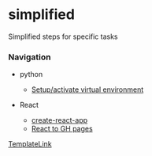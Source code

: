 # simplified

Simplified steps for specific tasks

### Navigation

- python

  - [Setup/activate virtual environment](PythonVenv.md)

- React
  - [create-react-app](create-react-app.md)
  - [React to GH pages](deployReactToGithubPages.md)

[TemplateLink](PythonVenv.md)
